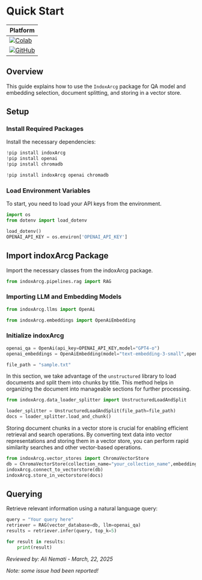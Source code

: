 # Quick Start


| Platform |
|----------|
| [![Colab](https://colab.research.google.com/assets/colab-badge.svg)](https://colab.research.google.com/github/osllmai/inDox/blob/master/cookbook/indoxArcg/quick_start.ipynb) |
| [![GitHub](https://img.shields.io/badge/GitHub-Repository-blue?logo=github)](https://github.com/osllmai/inDox/blob/master/cookbook/indoxArcg/quick_start.ipynb) |


## Overview

This guide explains how to use the `IndoxArcg` package for QA model and embedding selection, document splitting, and storing in a vector store.

## Setup

### Install Required Packages

Install the necessary dependencies:

```python
!pip install indoxArcg
!pip install openai
!pip install chromadb
```

```python
!pip install indoxArcg openai chromadb
```

### Load Environment Variables

To start, you need to load your API keys from the environment.

```python
import os
from dotenv import load_dotenv

load_dotenv()
OPENAI_API_KEY = os.environ['OPENAI_API_KEY']
```

## Import indoxArcg Package

Import the necessary classes from the indoxArcg package.

```python
from indoxArcg.pipelines.rag import RAG
```

### Importing LLM and Embedding Models

```python
from indoxArcg.llms import OpenAi
```

```python
from indoxArcg.embeddings import OpenAiEmbedding
```

### Initialize indoxArcg

```python
openai_qa = OpenAi(api_key=OPENAI_API_KEY,model="GPT4-o")
openai_embeddings = OpenAiEmbedding(model="text-embedding-3-small",openai_api_key=OPENAI_API_KEY)
```

```python
file_path = "sample.txt"
```

In this section, we take advantage of the `unstructured` library to load
documents and split them into chunks by title. This method helps in
organizing the document into manageable sections for further
processing.

```python
from indoxArcg.data_loader_splitter import UnstructuredLoadAndSplit
```

```python
loader_splitter = UnstructuredLoadAndSplit(file_path=file_path)
docs = loader_splitter.load_and_chunk()
```

Storing document chunks in a vector store is crucial for enabling
efficient retrieval and search operations. By converting text data into
vector representations and storing them in a vector store, you can
perform rapid similarity searches and other vector-based operations.

```python
from indoxArcg.vector_stores import ChromaVectorStore
db = ChromaVectorStore(collection_name="your_collection_name",embedding=embed_openai)
indoxArcg.connect_to_vectorstore(db)
indoxArcg.store_in_vectorstore(docs)
```

## Querying

Retrieve relevant information using a natural language query:

```python
query = "Your query here"
retriever = RAG(vector_database=db, llm=openai_qa)
results = retriever.infer(query, top_k=5)

for result in results:
    print(result)
```


*Reviewed by: Ali Nemati - March, 22, 2025*

*Note: some issue had been reported!*